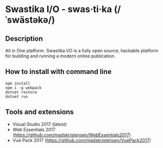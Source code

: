 ﻿# Swastika I/O - swas·ti·ka (/ˈswästəkə/)
## Description
All in One platform. Swastika I/O is a fully open source, hackable platform for building and running a modern online publication.



## How to install with command line

```
npm install
npm i -g webpack
dotnet restore
dotnet run
```

## Tools and extensions
- Visual Studio 2017 (latest)
- Web Essentials 2017 (https://github.com/madskristensen/WebEssentials2017)
- Vue Pack 2017 (https://github.com/madskristensen/VuePack2017)